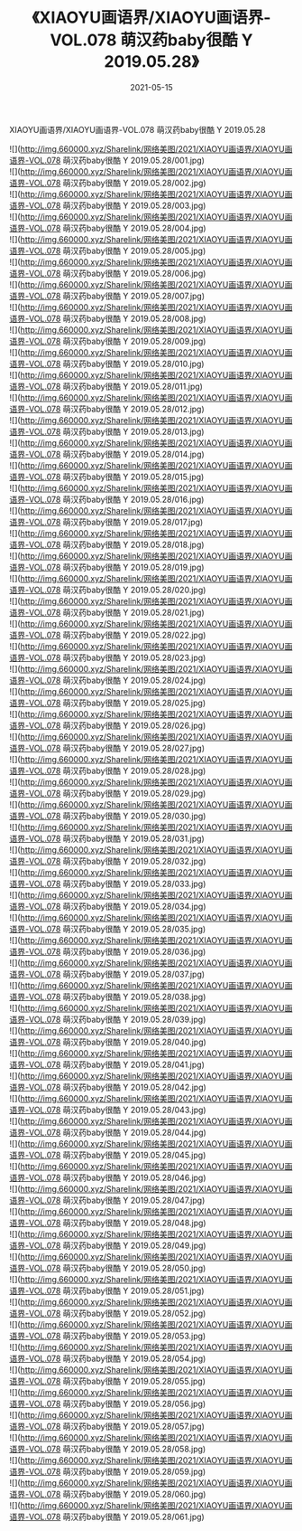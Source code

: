 ﻿---
layout: post
title:  《XIAOYU画语界/XIAOYU画语界-VOL.078 萌汉药baby很酷 Y 2019.05.28》
date:   2021-05-15
img: http://img.660000.xyz/Sharelink/网络美图/2021/XIAOYU画语界/XIAOYU画语界-VOL.078 萌汉药baby很酷 Y 2019.05.28/000.jpg
categories: [美女, 清纯, 唯美]
---

XIAOYU画语界/XIAOYU画语界-VOL.078 萌汉药baby很酷 Y 2019.05.28

 ![](http://img.660000.xyz/Sharelink/网络美图/2021/XIAOYU画语界/XIAOYU画语界-VOL.078 萌汉药baby很酷 Y 2019.05.28/001.jpg) <br>![](http://img.660000.xyz/Sharelink/网络美图/2021/XIAOYU画语界/XIAOYU画语界-VOL.078 萌汉药baby很酷 Y 2019.05.28/002.jpg) <br>![](http://img.660000.xyz/Sharelink/网络美图/2021/XIAOYU画语界/XIAOYU画语界-VOL.078 萌汉药baby很酷 Y 2019.05.28/003.jpg) <br>![](http://img.660000.xyz/Sharelink/网络美图/2021/XIAOYU画语界/XIAOYU画语界-VOL.078 萌汉药baby很酷 Y 2019.05.28/004.jpg) <br>![](http://img.660000.xyz/Sharelink/网络美图/2021/XIAOYU画语界/XIAOYU画语界-VOL.078 萌汉药baby很酷 Y 2019.05.28/005.jpg) <br>![](http://img.660000.xyz/Sharelink/网络美图/2021/XIAOYU画语界/XIAOYU画语界-VOL.078 萌汉药baby很酷 Y 2019.05.28/006.jpg) <br>![](http://img.660000.xyz/Sharelink/网络美图/2021/XIAOYU画语界/XIAOYU画语界-VOL.078 萌汉药baby很酷 Y 2019.05.28/007.jpg) <br>![](http://img.660000.xyz/Sharelink/网络美图/2021/XIAOYU画语界/XIAOYU画语界-VOL.078 萌汉药baby很酷 Y 2019.05.28/008.jpg) <br>![](http://img.660000.xyz/Sharelink/网络美图/2021/XIAOYU画语界/XIAOYU画语界-VOL.078 萌汉药baby很酷 Y 2019.05.28/009.jpg) <br>![](http://img.660000.xyz/Sharelink/网络美图/2021/XIAOYU画语界/XIAOYU画语界-VOL.078 萌汉药baby很酷 Y 2019.05.28/010.jpg) <br>![](http://img.660000.xyz/Sharelink/网络美图/2021/XIAOYU画语界/XIAOYU画语界-VOL.078 萌汉药baby很酷 Y 2019.05.28/011.jpg) <br>![](http://img.660000.xyz/Sharelink/网络美图/2021/XIAOYU画语界/XIAOYU画语界-VOL.078 萌汉药baby很酷 Y 2019.05.28/012.jpg) <br>![](http://img.660000.xyz/Sharelink/网络美图/2021/XIAOYU画语界/XIAOYU画语界-VOL.078 萌汉药baby很酷 Y 2019.05.28/013.jpg) <br>![](http://img.660000.xyz/Sharelink/网络美图/2021/XIAOYU画语界/XIAOYU画语界-VOL.078 萌汉药baby很酷 Y 2019.05.28/014.jpg) <br>![](http://img.660000.xyz/Sharelink/网络美图/2021/XIAOYU画语界/XIAOYU画语界-VOL.078 萌汉药baby很酷 Y 2019.05.28/015.jpg) <br>![](http://img.660000.xyz/Sharelink/网络美图/2021/XIAOYU画语界/XIAOYU画语界-VOL.078 萌汉药baby很酷 Y 2019.05.28/016.jpg) <br>![](http://img.660000.xyz/Sharelink/网络美图/2021/XIAOYU画语界/XIAOYU画语界-VOL.078 萌汉药baby很酷 Y 2019.05.28/017.jpg) <br>![](http://img.660000.xyz/Sharelink/网络美图/2021/XIAOYU画语界/XIAOYU画语界-VOL.078 萌汉药baby很酷 Y 2019.05.28/018.jpg) <br>![](http://img.660000.xyz/Sharelink/网络美图/2021/XIAOYU画语界/XIAOYU画语界-VOL.078 萌汉药baby很酷 Y 2019.05.28/019.jpg) <br>![](http://img.660000.xyz/Sharelink/网络美图/2021/XIAOYU画语界/XIAOYU画语界-VOL.078 萌汉药baby很酷 Y 2019.05.28/020.jpg) <br>![](http://img.660000.xyz/Sharelink/网络美图/2021/XIAOYU画语界/XIAOYU画语界-VOL.078 萌汉药baby很酷 Y 2019.05.28/021.jpg) <br>![](http://img.660000.xyz/Sharelink/网络美图/2021/XIAOYU画语界/XIAOYU画语界-VOL.078 萌汉药baby很酷 Y 2019.05.28/022.jpg) <br>![](http://img.660000.xyz/Sharelink/网络美图/2021/XIAOYU画语界/XIAOYU画语界-VOL.078 萌汉药baby很酷 Y 2019.05.28/023.jpg) <br>![](http://img.660000.xyz/Sharelink/网络美图/2021/XIAOYU画语界/XIAOYU画语界-VOL.078 萌汉药baby很酷 Y 2019.05.28/024.jpg) <br>![](http://img.660000.xyz/Sharelink/网络美图/2021/XIAOYU画语界/XIAOYU画语界-VOL.078 萌汉药baby很酷 Y 2019.05.28/025.jpg) <br>![](http://img.660000.xyz/Sharelink/网络美图/2021/XIAOYU画语界/XIAOYU画语界-VOL.078 萌汉药baby很酷 Y 2019.05.28/026.jpg) <br>![](http://img.660000.xyz/Sharelink/网络美图/2021/XIAOYU画语界/XIAOYU画语界-VOL.078 萌汉药baby很酷 Y 2019.05.28/027.jpg) <br>![](http://img.660000.xyz/Sharelink/网络美图/2021/XIAOYU画语界/XIAOYU画语界-VOL.078 萌汉药baby很酷 Y 2019.05.28/028.jpg) <br>![](http://img.660000.xyz/Sharelink/网络美图/2021/XIAOYU画语界/XIAOYU画语界-VOL.078 萌汉药baby很酷 Y 2019.05.28/029.jpg) <br>![](http://img.660000.xyz/Sharelink/网络美图/2021/XIAOYU画语界/XIAOYU画语界-VOL.078 萌汉药baby很酷 Y 2019.05.28/030.jpg) <br>![](http://img.660000.xyz/Sharelink/网络美图/2021/XIAOYU画语界/XIAOYU画语界-VOL.078 萌汉药baby很酷 Y 2019.05.28/031.jpg) <br>![](http://img.660000.xyz/Sharelink/网络美图/2021/XIAOYU画语界/XIAOYU画语界-VOL.078 萌汉药baby很酷 Y 2019.05.28/032.jpg) <br>![](http://img.660000.xyz/Sharelink/网络美图/2021/XIAOYU画语界/XIAOYU画语界-VOL.078 萌汉药baby很酷 Y 2019.05.28/033.jpg) <br>![](http://img.660000.xyz/Sharelink/网络美图/2021/XIAOYU画语界/XIAOYU画语界-VOL.078 萌汉药baby很酷 Y 2019.05.28/034.jpg) <br>![](http://img.660000.xyz/Sharelink/网络美图/2021/XIAOYU画语界/XIAOYU画语界-VOL.078 萌汉药baby很酷 Y 2019.05.28/035.jpg) <br>![](http://img.660000.xyz/Sharelink/网络美图/2021/XIAOYU画语界/XIAOYU画语界-VOL.078 萌汉药baby很酷 Y 2019.05.28/036.jpg) <br>![](http://img.660000.xyz/Sharelink/网络美图/2021/XIAOYU画语界/XIAOYU画语界-VOL.078 萌汉药baby很酷 Y 2019.05.28/037.jpg) <br>![](http://img.660000.xyz/Sharelink/网络美图/2021/XIAOYU画语界/XIAOYU画语界-VOL.078 萌汉药baby很酷 Y 2019.05.28/038.jpg) <br>![](http://img.660000.xyz/Sharelink/网络美图/2021/XIAOYU画语界/XIAOYU画语界-VOL.078 萌汉药baby很酷 Y 2019.05.28/039.jpg) <br>![](http://img.660000.xyz/Sharelink/网络美图/2021/XIAOYU画语界/XIAOYU画语界-VOL.078 萌汉药baby很酷 Y 2019.05.28/040.jpg) <br>![](http://img.660000.xyz/Sharelink/网络美图/2021/XIAOYU画语界/XIAOYU画语界-VOL.078 萌汉药baby很酷 Y 2019.05.28/041.jpg) <br>![](http://img.660000.xyz/Sharelink/网络美图/2021/XIAOYU画语界/XIAOYU画语界-VOL.078 萌汉药baby很酷 Y 2019.05.28/042.jpg) <br>![](http://img.660000.xyz/Sharelink/网络美图/2021/XIAOYU画语界/XIAOYU画语界-VOL.078 萌汉药baby很酷 Y 2019.05.28/043.jpg) <br>![](http://img.660000.xyz/Sharelink/网络美图/2021/XIAOYU画语界/XIAOYU画语界-VOL.078 萌汉药baby很酷 Y 2019.05.28/044.jpg) <br>![](http://img.660000.xyz/Sharelink/网络美图/2021/XIAOYU画语界/XIAOYU画语界-VOL.078 萌汉药baby很酷 Y 2019.05.28/045.jpg) <br>![](http://img.660000.xyz/Sharelink/网络美图/2021/XIAOYU画语界/XIAOYU画语界-VOL.078 萌汉药baby很酷 Y 2019.05.28/046.jpg) <br>![](http://img.660000.xyz/Sharelink/网络美图/2021/XIAOYU画语界/XIAOYU画语界-VOL.078 萌汉药baby很酷 Y 2019.05.28/047.jpg) <br>![](http://img.660000.xyz/Sharelink/网络美图/2021/XIAOYU画语界/XIAOYU画语界-VOL.078 萌汉药baby很酷 Y 2019.05.28/048.jpg) <br>![](http://img.660000.xyz/Sharelink/网络美图/2021/XIAOYU画语界/XIAOYU画语界-VOL.078 萌汉药baby很酷 Y 2019.05.28/049.jpg) <br>![](http://img.660000.xyz/Sharelink/网络美图/2021/XIAOYU画语界/XIAOYU画语界-VOL.078 萌汉药baby很酷 Y 2019.05.28/050.jpg) <br>![](http://img.660000.xyz/Sharelink/网络美图/2021/XIAOYU画语界/XIAOYU画语界-VOL.078 萌汉药baby很酷 Y 2019.05.28/051.jpg) <br>![](http://img.660000.xyz/Sharelink/网络美图/2021/XIAOYU画语界/XIAOYU画语界-VOL.078 萌汉药baby很酷 Y 2019.05.28/052.jpg) <br>![](http://img.660000.xyz/Sharelink/网络美图/2021/XIAOYU画语界/XIAOYU画语界-VOL.078 萌汉药baby很酷 Y 2019.05.28/053.jpg) <br>![](http://img.660000.xyz/Sharelink/网络美图/2021/XIAOYU画语界/XIAOYU画语界-VOL.078 萌汉药baby很酷 Y 2019.05.28/054.jpg) <br>![](http://img.660000.xyz/Sharelink/网络美图/2021/XIAOYU画语界/XIAOYU画语界-VOL.078 萌汉药baby很酷 Y 2019.05.28/055.jpg) <br>![](http://img.660000.xyz/Sharelink/网络美图/2021/XIAOYU画语界/XIAOYU画语界-VOL.078 萌汉药baby很酷 Y 2019.05.28/056.jpg) <br>![](http://img.660000.xyz/Sharelink/网络美图/2021/XIAOYU画语界/XIAOYU画语界-VOL.078 萌汉药baby很酷 Y 2019.05.28/057.jpg) <br>![](http://img.660000.xyz/Sharelink/网络美图/2021/XIAOYU画语界/XIAOYU画语界-VOL.078 萌汉药baby很酷 Y 2019.05.28/058.jpg) <br>![](http://img.660000.xyz/Sharelink/网络美图/2021/XIAOYU画语界/XIAOYU画语界-VOL.078 萌汉药baby很酷 Y 2019.05.28/059.jpg) <br>![](http://img.660000.xyz/Sharelink/网络美图/2021/XIAOYU画语界/XIAOYU画语界-VOL.078 萌汉药baby很酷 Y 2019.05.28/060.jpg) <br>![](http://img.660000.xyz/Sharelink/网络美图/2021/XIAOYU画语界/XIAOYU画语界-VOL.078 萌汉药baby很酷 Y 2019.05.28/061.jpg) <br>